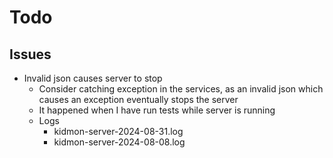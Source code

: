 # Todo

## Issues

* Invalid json causes server to stop
    * Consider catching exception in the services, as an invalid json which causes an exception eventually stops the server
    * It happened when I have run tests while server is running
    * Logs
        * kidmon-server-2024-08-31.log
        * kidmon-server-2024-08-08.log
